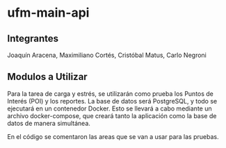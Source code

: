 # ufm-main-api

## Integrantes
Joaquín Aracena, Maximiliano Cortés, Cristóbal Matus, Carlo Negroni

## Modulos a Utilizar
Para la tarea de carga y estrés, se utilizarán como prueba los Puntos de Interés (POI) y los reportes. La base de datos será PostgreSQL, y todo se ejecutará en un contenedor Docker. Esto se llevará a cabo mediante un archivo docker-compose, que creará tanto la aplicación como la base de datos de manera simultánea.

En el código se comentaron las areas que se van a usar para las pruebas.
